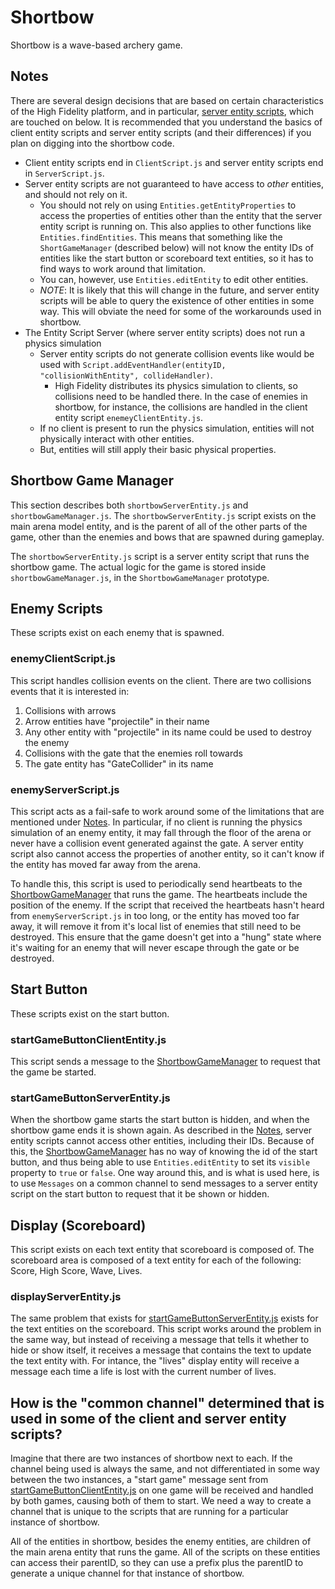 # Shortbow

Shortbow is a wave-based archery game.

## Notes

There are several design decisions that are based on certain characteristics of the High Fidelity platform,
and in particular, [server entity scripts](https://wiki.highfidelity.com/wiki/Creating_Entity_Server_Scripts),
which are touched on below.
It is recommended that you understand the basics of client entity scripts and server entity scripts (and their
differences) if you plan on digging into the shortbow code.

 * Client entity scripts end in `ClientScript.js` and server entity scripts end in `ServerScript.js`.
 * Server entity scripts are not guaranteed to have access to *other* entities, and should not rely on it.
   * You should not rely on using `Entities.getEntityProperties` to access the properties of entities
     other than the entity that the server entity script is running on. This also applies to other
     functions like `Entities.findEntities`. This means that something like the `ShortGameManager` (described below)
     will not know the entity IDs of entities like the start button or scoreboard text entities, so it
     has to find ways to work around that limitation.
   * You can, however, use `Entities.editEntity` to edit other entities.
   * *NOTE*: It is likely that this will change in the future, and server entity scripts will be able to
     query the existence of other entities in some way. This will obviate the need for some of the workarounds
     used in shortbow.
 * The Entity Script Server (where server entity scripts) does not run a physics simulation
   * Server entity scripts do not generate collision events like would be used with
     `Script.addEventHandler(entityID, "collisionWithEntity", collideHandler)`.
     * High Fidelity distributes its physics simulation to clients, so collisions need to be handled
       there. In the case of enemies in shortbow, for instance, the collisions are handled in the
       client entity script `enemeyClientEntity.js`.
   * If no client is present to run the physics simulation, entities will not physically interact with other
     entities.
   * But, entities will still apply their basic physical properties.

## Shortbow Game Manager

This section describes both `shortbowServerEntity.js` and `shortbowGameManager.js`. The `shortbowServerEntity.js` script
exists on the main arena model entity, and is the parent of all of the other parts of the game, other than the
enemies and bows that are spawned during gameplay.

The `shortbowServerEntity.js` script is a server entity script that runs the shortbow game. The actual logic for
the game is stored inside `shortbowGameManager.js`, in the `ShortbowGameManager` prototype.

## Enemy Scripts

These scripts exist on each enemy that is spawned.

### enemyClientScript.js

This script handles collision events on the client. There are two collisions events that it is interested in:

 1. Collisions with arrows
   1. Arrow entities have "projectile" in their name
   1. Any other entity with "projectile" in its name could be used to destroy the enemy
 1. Collisions with the gate that the enemies roll towards
   1. The gate entity has "GateCollider" in its name

### enemyServerScript.js

This script acts as a fail-safe to work around some of the limitations that are mentioned under [Notes](#notes).
In particular, if no client is running the physics simulation of an enemy entity, it may fall through the floor
of the arena or never have a collision event generated against the gate. A server entity script also
cannot access the properties of another entity, so it can't know if the entity has moved far away from
the arena.

To handle this, this script is used to periodically send heartbeats to the [ShortbowGameManager](#shortbow-game-manager)
that runs the game. The heartbeats include the position of the enemy. If the script that received the
heartbeats hasn't heard from `enemyServerScript.js` in too long, or the entity has moved too far away, it
will remove it from it's local list of enemies that still need to be destroyed. This ensure that the game
doesn't get into a "hung" state where it's waiting for an enemy that will never escape through the gate or be
destroyed.

## Start Button

These scripts exist on the start button.

### startGameButtonClientEntity.js

This script sends a message to the [ShortbowGameManager](#shortbow-game-manager) to request that the game be started.

### startGameButtonServerEntity.js

When the shortbow game starts the start button is hidden, and when the shortbow game ends it is shown again.
As described in the [Notes](#notes), server entity scripts cannot access other entities, including their IDs.
Because of this, the [ShortbowGameManager](#shortbow-game-manager) has no way of knowing the id of the start button,
and thus being able to use `Entities.editEntity` to set its `visible` property to `true` or `false`. One way around
this, and is what is used here, is to use `Messages` on a common channel to send messages to a server entity script
on the start button to request that it be shown or hidden.

## Display (Scoreboard)

This script exists on each text entity that scoreboard is composed of. The scoreboard area is composed of a text entity for each of the following: Score, High Score, Wave, Lives.

### displayServerEntity.js

The same problem that exists for [startGameButtonServerEntity.js](#startgamebuttonserverentityjs) exists for
the text entities on the scoreboard. This script works around the problem in the same way, but instead of
receiving a message that tells it whether to hide or show itself, it receives a message that contains the
text to update the text entity with. For intance, the "lives" display entity will receive a message each
time a life is lost with the current number of lives.

## How is the "common channel" determined that is used in some of the client and server entity scripts?

Imagine that there are two instances of shortbow next to each. If the channel being used is always the same,
and not differentiated in some way between the two instances, a "start game" message sent from [startGameButtonClientEntity.js](#startgamebuttoncliententityjs)
on one game will be received and handled by both games, causing both of them to start. We need a way to create
a channel that is unique to the scripts that are running for a particular instance of shortbow.

All of the entities in shortbow, besides the enemy entities, are children of the main arena entity that
runs the game. All of the scripts on these entities can access their parentID, so they can use
a prefix plus the parentID to generate a unique channel for that instance of shortbow.

